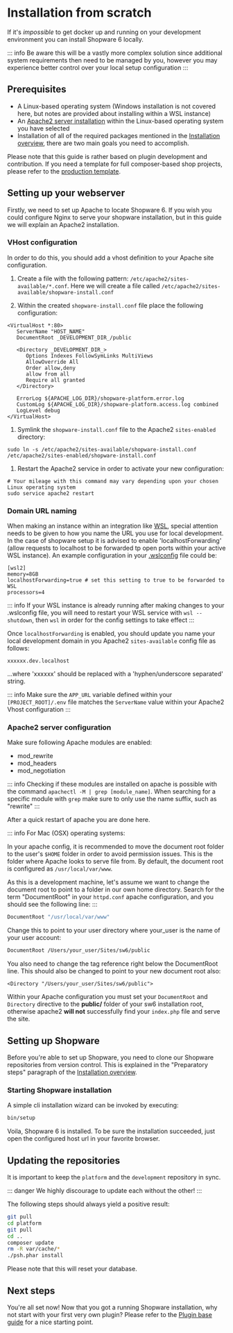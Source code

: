 # Installation from scratch

If it's *impossible* to get docker up and running on your development environment you can install Shopware 6 locally.

::: info
Be aware this will be a vastly more complex solution since additional system requirements then need to be managed by you, however you may experience better control over your local setup configuration
:::

## Prerequisites

- A Linux-based operating system (Windows installation is not covered here, but notes are provided about installing within a WSL instance)
- An [Apache2 server installation](https://httpd.apache.org/docs/2.4/install.html) within the Linux-based operating system you have selected
- Installation of all of the required packages mentioned in the [Installation overview](overview.md), there are two main goals you need to accomplish.

Please note that this guide is rather based on plugin development and contribution. If you need a template for full composer-based shop projects, please refer to the [production template](https://github.com/shopware/production).

## Setting up your webserver

Firstly, we need to set up Apache to locate Shopware 6. If you wish you could configure Nginx to serve your shopware installation, but in this guide we will explain an Apache2 installation.

### VHost configuration

In order to do this, you should add a vhost definition to your Apache site configuration.

1) Create a file with the following pattern: `/etc/apache2/sites-available/*.conf`.
Here we will create a file called `/etc/apache2/sites-available/shopware-install.conf`

1) Within the created `shopware-install.conf` file place the following configuration:

```text
<VirtualHost *:80>
   ServerName "HOST_NAME"
   DocumentRoot _DEVELOPMENT_DIR_/public

   <Directory _DEVELOPMENT_DIR_>
      Options Indexes FollowSymLinks MultiViews
      AllowOverride All
      Order allow,deny
      allow from all
      Require all granted
   </Directory>

   ErrorLog ${APACHE_LOG_DIR}/shopware-platform.error.log
   CustomLog ${APACHE_LOG_DIR}/shopware-platform.access.log combined
   LogLevel debug
</VirtualHost>
```

1) Symlink the `shopware-install.conf` file to the Apache2 `sites-enabled` directory:

```shell
sudo ln -s /etc/apache2/sites-available/shopware-install.conf /etc/apache2/sites-enabled/shopware-install.conf
```

1) Restart the Apache2 service in order to activate your new configuration:

```shell
# Your mileage with this command may vary depending upon your chosen Linux operating system
sudo service apache2 restart
```

### Domain URL naming

When making an instance within an integration like [WSL](https://docs.microsoft.com/en-us/windows/wsl/about), special attention needs to be given to how you name the URL you use for local development. In the case of shopware setup it is advised to enable 'localhostForwarding' (allow requests to localhost to be forwarded tp open ports within your active WSL instance). An example configuration in your [.wslconfig](https://docs.microsoft.com/en-us/windows/wsl/wsl-config#wslconfig) file could be:

```text
[wsl2]
memory=8GB
localhostForwarding=true # set this setting to true to be forwarded to WSL
processors=4
```

::: info
If your WSL instance is already running after making changes to your .wslconfig file, you will need to restart your WSL service with `wsl --shutdown`, then `wsl` in order for the config settings to take effect
:::

Once `localhostForwarding` is enabled, you should update you name your local development domain in you Apache2 `sites-available` config file as follows:

```text
xxxxxx.dev.localhost
```

...where 'xxxxxx' should be replaced with a 'hyphen/underscore separated' string.

::: info
Make sure the `APP_URL` variable defined within your `[PROJECT_ROOT]/.env` file matches the `ServerName` value within your Apache2 Vhost configuration
:::

### Apache2 server configuration

Make sure following Apache modules are enabled:

- mod\_rewrite
- mod\_headers
- mod\_negotiation

::: info
Checking if these modules are installed on apache is possible with the command `apachectl -M | grep [module_name]`. When searching for a specific module with `grep` make sure to only use the name suffix, such as "rewrite"
:::

After a quick restart of apache you are done here.

::: info
For Mac (OSX) operating systems:

In your apache config, it is recommended to move the document root folder to the user's `$HOME` folder in order to avoid permission issues. This is the folder where Apache looks to serve file from. By default, the document root is configured as `/usr/local/var/www`.

As this is a development machine, let's assume we want to change the document root to point to a folder in our own home directory. Search for the term "DocumentRoot" in your `httpd.conf` apache configuration, and you should see the following line:
:::

```sh
DocumentRoot "/usr/local/var/www"
```

Change this to point to your user directory where your\_user is the name of your user account:

```sh
DocumentRoot /Users/your_user/Sites/sw6/public
```

You also need to change the tag reference right below the DocumentRoot line. This should also be changed to point to your new document root also:

```text
<Directory "/Users/your_user/Sites/sw6/public">
```

Within your Apache configuration you must set your `DocumentRoot` and `Directory` directive to the **public/** folder of your sw6 installation root, otherwise apache2 **will not** successfully find your `index.php` file and serve the site.

## Setting up Shopware

Before you're able to set up Shopware, you need to clone our Shopware repositories from version control. This is explained in the "Preparatory steps" paragraph of the [Installation overview](overview.md).

### Starting Shopware installation

A simple cli installation wizard can be invoked by executing:

```sh
bin/setup
```

Voila, Shopware 6 is installed. To be sure the installation succeeded, just open the configured host url in your favorite browser.

## Updating the repositories

It is important to keep the `platform` and the `development` repository in sync.

::: danger
We highly discourage to update each without the other!
:::

The following steps should always yield a positive result:

```sh
git pull
cd platform
git pull
cd ..
composer update
rm -R var/cache/*
./psh.phar install
```

Please note that this will reset your database.

## Next steps

You're all set now! Now that you got a running Shopware installation, why not start with your first very own plugin? Please refer to the [Plugin base guide](../plugins/plugins/plugin-base-guide.md) for a nice starting point.
